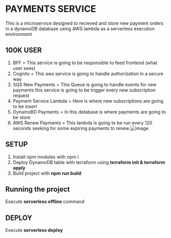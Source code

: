 # PAYMENTS SERVICE
This is a microservice designed to recieved and store new payment orders in a dynamoDB database using AWS lambda as a serverless execution environment

## 100K USER
1. BFF = This service is going to be responsible to feed frontend (what user sees)
2. Cognito = This aws service is going to handle authorization in a secure way
3. SQS New Payments = This Queue is going to handle events for new payments this service is going to be trigger every new subscription request
4. Payment Service Lambda = Here is where new subscriptions are going to be insert
5. DynamoBD Payments = In this database is where payments are going to be store
6. AWS Renew Payments = This lambda is going to be run every 120 seconds seeking for some expiring payments to renew
![image](https://github.com/user-attachments/assets/f5d19404-94da-42ab-b391-c8962d9ea80c)

## SETUP
1. Install npm modules with npm i
2. Deploy DynamoDB table with terraform using **terraform init & terraform apply**
3. Build project with **npm run build**

## Running the project
Execute **serverless offline** command

## DEPLOY
Execute **serverless deploy**


